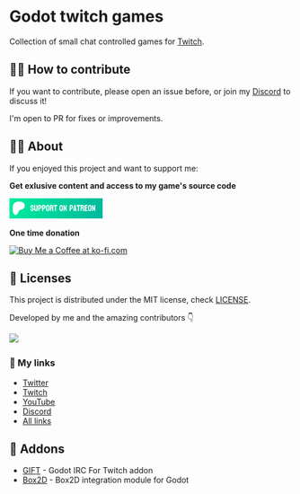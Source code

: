 # Godot twitch games

Collection of small chat controlled games for [Twitch](https://twitch.tv/mreliptik).

## 👨‍💻 How to contribute

If you want to contribute, please open an issue before, or join my [Discord](https://discord.gg/83nFRPTP6t) to discuss it!

I'm open to PR for fixes or improvements.

## 💁‍♂️ About

If you enjoyed this project and want to support me:

**Get exlusive content and access to my game's source code**

<a href='https://patreon.com/MrEliptik' target='_blank'><img height='36' style='border:0px;height:36px;' src='media/patreon.png' border='0' alt='Patreon link' /></a>

**One time donation**

<a href='https://ko-fi.com/H2H23ODS7' target='_blank'><img height='36' style='border:0px;height:36px;' src='https://cdn.ko-fi.com/cdn/kofi1.png?v=3' border='0' alt='Buy Me a Coffee at ko-fi.com' /></a>

## 📔 Licenses

This project is distributed under the MIT license, check [LICENSE](LICENSE).

Developed by me and the amazing contributors 👇

<a href="https://github.com/MrEliptik/godot_twitch_games/graphs/contributors">
  <img src="https://contrib.rocks/image?repo=MrEliptik/godot_twitch_games" />
</a>  

### 🔗 My links
- [Twitter](https://twitter.com/mreliptik)
- [Twitch](https://twitch.tv/mreliptik)
- [YouTube](https://www.youtube.com/c/MrEliptik)
- [Discord](https://discord.gg/83nFRPTP6t)
- [All links](https://bento.me/mreliptik)

## 🧰 Addons

- [GIFT](https://github.com/MennoMax/gift) - Godot IRC For Twitch addon
- [Box2D](https://github.com/lightspeedlucas/godot-box2d) - Box2D integration module for Godot
